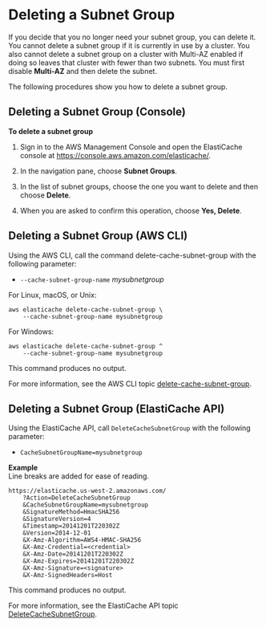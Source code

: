 # Deleting a Subnet Group<a name="SubnetGroups.Deleting"></a>

If you decide that you no longer need your subnet group, you can delete it\. You cannot delete a subnet group if it is currently in use by a cluster\. You also cannot delete a subnet group on a cluster with Multi\-AZ enabled if doing so leaves that cluster with fewer than two subnets\. You must first disable **Multi\-AZ** and then delete the subnet\.

The following procedures show you how to delete a subnet group\.

## Deleting a Subnet Group \(Console\)<a name="SubnetGroups.Deleting.CON"></a>

**To delete a subnet group**

1. Sign in to the AWS Management Console and open the ElastiCache console at [ https://console\.aws\.amazon\.com/elasticache/](https://console.aws.amazon.com/elasticache/)\.

1. In the navigation pane, choose **Subnet Groups**\.

1. In the list of subnet groups, choose the one you want to delete and then choose **Delete**\.

1. When you are asked to confirm this operation, choose **Yes, Delete**\.

## Deleting a Subnet Group \(AWS CLI\)<a name="SubnetGroups.Deleting.CLI"></a>

Using the AWS CLI, call the command delete\-cache\-subnet\-group with the following parameter:
+ `--cache-subnet-group-name` *mysubnetgroup*

For Linux, macOS, or Unix:

```
aws elasticache delete-cache-subnet-group \
    --cache-subnet-group-name mysubnetgroup
```

For Windows:

```
aws elasticache delete-cache-subnet-group ^
    --cache-subnet-group-name mysubnetgroup
```

This command produces no output\.

For more information, see the AWS CLI topic [delete\-cache\-subnet\-group](https://docs.aws.amazon.com/cli/latest/reference/elasticache/delete-cache-subnet-group.html)\.

## Deleting a Subnet Group \(ElastiCache API\)<a name="SubnetGroups.Deleting.API"></a>

Using the ElastiCache API, call `DeleteCacheSubnetGroup` with the following parameter:
+ `CacheSubnetGroupName=mysubnetgroup`

**Example**  
Line breaks are added for ease of reading\.  

```
https://elasticache.us-west-2.amazonaws.com/
    ?Action=DeleteCacheSubnetGroup
    &CacheSubnetGroupName=mysubnetgroup
    &SignatureMethod=HmacSHA256
    &SignatureVersion=4
    &Timestamp=20141201T220302Z
    &Version=2014-12-01
    &X-Amz-Algorithm=AWS4-HMAC-SHA256
    &X-Amz-Credential=<credential>
    &X-Amz-Date=20141201T220302Z
    &X-Amz-Expires=20141201T220302Z
    &X-Amz-Signature=<signature>
    &X-Amz-SignedHeaders=Host
```

This command produces no output\.

For more information, see the ElastiCache API topic [DeleteCacheSubnetGroup](https://docs.aws.amazon.com/AmazonElastiCache/latest/APIReference/API_DeleteCacheSubnetGroup.html)\.
